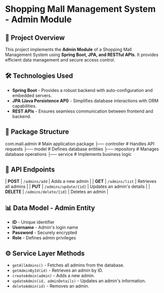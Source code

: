 # Shopping Mall Management System - Admin Module

## 📌 Project Overview
This project implements the **Admin Module** of a Shopping Mall Management System using **Spring Boot, JPA, and RESTful APIs**. It provides efficient data management and secure access control.

## 🛠️ Technologies Used
- **Spring Boot** - Provides a robust backend with auto-configuration and embedded servers.
- **JPA (Java Persistence API)** - Simplifies database interactions with ORM capabilities.
- **REST APIs** - Ensures seamless communication between frontend and backend.

## 📂 Package Structure
com.mall.admin       # Main application package
 ├── controller      # Handles API requests
 ├── model          # Defines database entities
 ├── repository      # Manages database operations
 ├── service        # Implements business logic


## 🚀 API Endpoints

| **POST**   | `/admins/add`           | Adds a new admin                     |
| **GET**    | `/admins/list`          | Retrieves all admins                 |
| **PUT**    | `/admins/update/{id}`   | Updates an admin's details           |
| **DELETE** | `/admins/delete/{id}`   | Deletes an admin                     |

## 📊 Data Model - Admin Entity
- **ID** - Unique identifier
- **Username** - Admin's login name
- **Password** - Securely encrypted
- **Role** - Defines admin privileges

## ⚙️ Service Layer Methods
- `getAllAdmins()` - Fetches all admins from the database.
- `getAdminById(id)` - Retrieves an admin by ID.
- `createAdmin(admin)` - Adds a new admin.
- `updateAdmin(id, adminDetails)` - Updates an admin's information.
- `deleteAdmin(id)` - Removes an admin.



